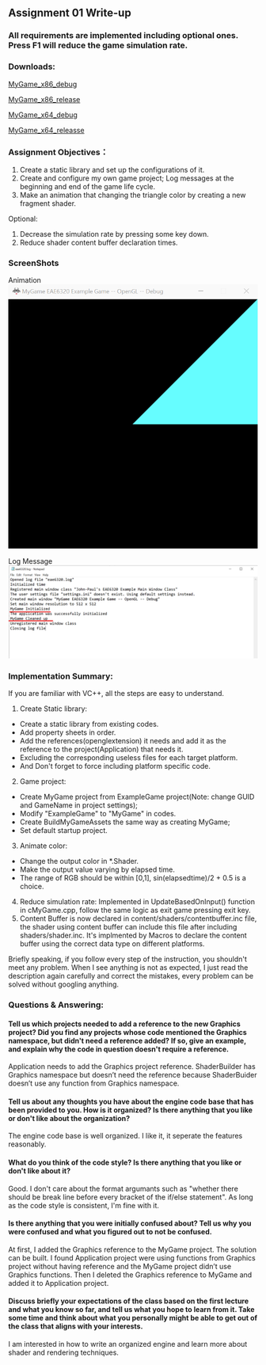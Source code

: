 ## Assignment 01 Write-up

### All requirements are implemented including optional ones. Press F1 will reduce the game simulation rate.

### Downloads:
[MyGame_x86_debug](https://github.com/XingnanChen/Engineer2/raw/master/Assignment01/MyGame_x86_debug.zip)  

[MyGame_x86_release](https://github.com/XingnanChen/Engineer2/raw/master/Assignment01/MyGame_x86_release.zip)  

[MyGame_x64_debug](https://github.com/XingnanChen/Engineer2/raw/master/Assignment01/MyGame_x64_debug.zip)  

[MyGame_x64_releasse](https://github.com/XingnanChen/Engineer2/raw/master/Assignment01/MyGame_x64_release.zip)  


### Assignment Objectives：
1. Create a static library and set up the configurations of it.
2. Create and configure my own game project; Log messages at the beginning and end of the game life cycle.
3. Make an animation that changing the triangle color by creating a new fragment shader.

Optional:
1. Decrease the simulation rate by pressing some key down.
2. Reduce shader content buffer declaration times.

### ScreenShots 
Animation  
![Image](Assignment01/AnimateColor.gif)  

Log Message  
![Image](Assignment01/LogPic.png)  

### Implementation Summary:
If you are familiar with VC++, all the steps are easy to understand.

1. Create Static library:  
  - Create a static library from existing codes.
  - Add property sheets in order.
  - Add the references(openglextension) it needs and add it as the reference to the project(Application) that needs it. 
  - Excluding the corresponding useless files for each target platform.
  - And Don't forget to force including platform specific code.
2. Game project: 
  - Create MyGame project from ExampleGame project(Note: change GUID and GameName in project settings); 
  - Modify "ExampleGame" to "MyGame" in codes.
  - Create BuildMyGameAssets the same way as creating MyGame; 
  - Set default startup project.
3. Animate color: 
  - Change the output color in *.Shader. 
  - Make the output value varying by elapsed time. 
  - The range of RGB should be within [0,1], sin(elapsedtime)/2 + 0.5 is a choice.   
4. Reduce simulation rate: Implemented in UpdateBasedOnInput() function in cMyGame.cpp, follow the same logic as exit game pressing exit key.
5. Content Buffer is now declared in content/shaders/contentbuffer.inc file, the shader using content buffer can include this file after including shaders/shader.inc. It's implmented by Macros to declare the content buffer using the correct data type on different platforms.

Briefly speaking, if you follow every step of the instruction, you shouldn't meet any problem. When I see anything is not as expected, I just read the description again carefully and correct the mistakes, every problem can be solved without googling anything.

### Questions & Answering:
#### Tell us which projects needed to add a reference to the new Graphics project? Did you find any projects whose code mentioned the Graphics namespace, but didn't need a reference added? If so, give an example, and explain why the code in question doesn't require a reference. 
Application needs to add the Graphics project reference.
ShaderBuilder has Graphics namespace but doesn’t need the reference because ShaderBuider doesn’t use any function from Graphics namespace.

#### Tell us about any thoughts you have about the engine code base that has been provided to you. How is it organized? Is there anything that you like or don't like about the organization? 
The engine code base is well organized. I like it, it seperate the features reasonably.

#### What do you think of the code style? Is there anything that you like or don't like about it?
Good. I don't care about the format argumants such as "whether there should be break line before every bracket of the if/else statement". As long as the code style is consistent, I'm fine with it.

#### Is there anything that you were initially confused about? Tell us why you were confused and what you figured out to not be confused. 
At first, I added the Graphics reference to the MyGame project. The solution can be built. I found Application project were using functions from Graphics project without having reference and the MyGame project didn’t use Graphics functions. Then I deleted the Graphics reference to MyGame and added it to Application project.

#### Discuss briefly your expectations of the class based on the first lecture and what you know so far, and tell us what you hope to learn from it. Take some time and think about what you personally might be able to get out of the class that aligns with your interests.
I am interested in how to write an organized engine and learn more about shader and rendering techniques. 

